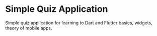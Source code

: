 # Simple Quiz Application

Simple quiz application for learning to Dart and Flutter basics, widgets, theory of mobile apps.


